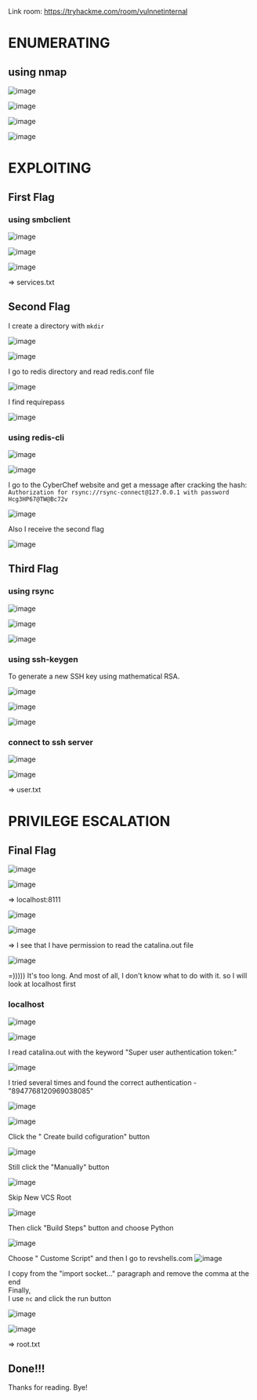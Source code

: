 Link room: https://tryhackme.com/room/vulnnetinternal
# ENUMERATING
## using nmap
![image](https://github.com/nguyenngocdung18/tryhackme/assets/134156226/b3ce6f00-372b-4865-91a0-9886a5d72652)

![image](https://github.com/nguyenngocdung18/tryhackme/assets/134156226/adfec87d-5f7d-4a7f-9aa1-40a035feac7a)

![image](https://github.com/nguyenngocdung18/tryhackme/assets/134156226/a6233cd0-8374-4b60-87b1-90f598ba4cc0)

![image](https://github.com/nguyenngocdung18/tryhackme/assets/134156226/14908491-6861-4232-8d19-0a314ece43a2)

# EXPLOITING
## First Flag
### using smbclient

![image](https://github.com/nguyenngocdung18/tryhackme/assets/134156226/570e7504-7c98-4e98-b1ef-b6d9af62bf5f)

![image](https://github.com/nguyenngocdung18/tryhackme/assets/134156226/5bded2e7-c451-41ef-9902-d8a5b98a6eb0)

![image](https://github.com/nguyenngocdung18/tryhackme/assets/134156226/f8d958f4-1951-47de-8a8a-417bf2f9b905)

=> services.txt

## Second Flag
I create a directory with ```mkdir```

![image](https://github.com/nguyenngocdung18/tryhackme/assets/134156226/f83d47c4-7c2a-435b-a307-dd406a391924)

![image](https://github.com/nguyenngocdung18/tryhackme/assets/134156226/adeb05ce-71d2-4f38-8fb5-6c6a64550826)

I go to redis directory and read redis.conf file

![image](https://github.com/nguyenngocdung18/tryhackme/assets/134156226/44659c15-bf64-469a-badf-eca8c11154eb)

I find requirepass 

![image](https://github.com/nguyenngocdung18/tryhackme/assets/134156226/5890d171-8f99-4edb-baa2-019afbbfcbe0)

### using redis-cli

![image](https://github.com/nguyenngocdung18/tryhackme/assets/134156226/610e1fb1-00ea-4b81-8a09-fce3fc465f85)

![image](https://github.com/nguyenngocdung18/tryhackme/assets/134156226/b349ab03-be3c-4007-ab11-d36e7872008d)

I go to the CyberChef website and get a message after cracking the hash: ```Authorization for rsync://rsync-connect@127.0.0.1 with password Hcg3HP67@TW@Bc72v```

![image](https://github.com/nguyenngocdung18/tryhackme/assets/134156226/dbce7da7-05d5-4221-97fd-f6def0b39b15)

Also I receive the second flag

![image](https://github.com/nguyenngocdung18/tryhackme/assets/134156226/5402157d-de03-48a1-9572-598efcc323cb)

## Third Flag
### using rsync

![image](https://github.com/nguyenngocdung18/tryhackme/assets/134156226/8d36d54d-5b47-47b1-b804-f1e354c2f3aa)

![image](https://github.com/nguyenngocdung18/tryhackme/assets/134156226/8ecf1b14-1775-44d9-bdb9-dad2bbeca788)

![image](https://github.com/nguyenngocdung18/tryhackme/assets/134156226/1a330d09-fada-47b7-b6b3-fc11ade91499)

### using ssh-keygen
To generate a new SSH key using mathematical RSA.

![image](https://github.com/nguyenngocdung18/tryhackme/assets/134156226/755b8767-f748-4ba2-9e55-04017d03c5a7)

![image](https://github.com/nguyenngocdung18/tryhackme/assets/134156226/435e4bf2-aa5a-4647-85fc-5b61ea95e349)

![image](https://github.com/nguyenngocdung18/tryhackme/assets/134156226/f8e89640-ab7d-405c-a917-b420be38f80a)

### connect to ssh server

![image](https://github.com/nguyenngocdung18/tryhackme/assets/134156226/c9ed31fe-1293-40ad-9b19-5e91922a6af1)

![image](https://github.com/nguyenngocdung18/tryhackme/assets/134156226/3f1a67ca-38d3-447f-8a3a-baacb238ab2d)

=> user.txt
# PRIVILEGE ESCALATION
## Final Flag
![image](https://github.com/nguyenngocdung18/tryhackme/assets/134156226/889e2940-31a1-40ae-b795-7992c57c48e4)

![image](https://github.com/nguyenngocdung18/tryhackme/assets/134156226/d0f04ff5-3848-4b37-b9f9-b882914228a9)

=> localhost:8111

![image](https://github.com/nguyenngocdung18/tryhackme/assets/134156226/d6a2b0e3-f59d-4f8f-8978-373b0dd7bdc4)

![image](https://github.com/nguyenngocdung18/tryhackme/assets/134156226/f48c122b-ba82-4ffc-9380-06ba940eb063)

=> I see that I have permission to read the catalina.out file

![image](https://github.com/nguyenngocdung18/tryhackme/assets/134156226/4abbd47a-477f-49fc-abe5-c764ca095c91)

=))))) It's too long. And most of all, I don't know what to do with it. so I will look at localhost first
### localhost

![image](https://github.com/nguyenngocdung18/tryhackme/assets/134156226/474c2f0b-bf0a-4dff-9e7a-926a27058279)

![image](https://github.com/nguyenngocdung18/tryhackme/assets/134156226/e3a0440c-7931-40f5-8db1-8e51f001df04)

I read catalina.out with the keyword "Super user authentication token:"

![image](https://github.com/nguyenngocdung18/tryhackme/assets/134156226/2391bfdd-13f7-4c1e-b803-732becd7ecf3)

I tried several times and found the correct authentication - "8947768120969038085"

![image](https://github.com/nguyenngocdung18/tryhackme/assets/134156226/9852b0d1-4d21-4f69-be92-1d4b929a927f)

![image](https://github.com/nguyenngocdung18/tryhackme/assets/134156226/eade8e1b-c41a-43fd-9b13-aa866da7c2be)

Click the " Create build cofiguration" button

![image](https://github.com/nguyenngocdung18/tryhackme/assets/134156226/746fdacb-566e-4599-ab64-b2c2481e0c43)

Still click the "Manually" button

![image](https://github.com/nguyenngocdung18/tryhackme/assets/134156226/a922e255-e844-4cc9-882f-59b865334cd6)

Skip  New VCS Root

![image](https://github.com/nguyenngocdung18/tryhackme/assets/134156226/f5b9775c-65b1-45d5-80a0-7f73dda43dc8)

Then click "Build Steps" button and choose Python

![image](https://github.com/nguyenngocdung18/tryhackme/assets/134156226/304f79ac-c41b-4d83-a81c-8871220564aa)

Choose " Custome Script" and then I go to revshells.com 
![image](https://github.com/nguyenngocdung18/tryhackme/assets/134156226/009c6c73-f6bc-408b-9b30-1644aa239762)

I copy from the "import socket..." paragraph and remove the comma at the end
<br>
Finally,
<br>
I use ```nc``` and click the run button

![image](https://github.com/nguyenngocdung18/tryhackme/assets/134156226/872f848f-0121-4233-9ca0-e9ace17a859c)


![image](https://github.com/nguyenngocdung18/tryhackme/assets/134156226/94d57cc7-bc7f-438c-a8d5-175fbf33527a)

=> root.txt
## Done!!!
Thanks for reading. Bye!
